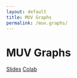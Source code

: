 ```yaml
---
layout: default
title: MUV Graphs
permalink: /muv.graphs/
---
```

# **MUV Graphs**
[Slides](https://docs.google.com/presentation/d/1qRprheu32Q7HcP47b_CoCRuJFEzRNRXdBBBfSTIEVaQ/edit?usp=sharing)
[Colab](https://colab.research.google.com/drive/1Mc-rjOOvkxzje6HrCta3Mj8akHAf0SxI?usp=sharing)
